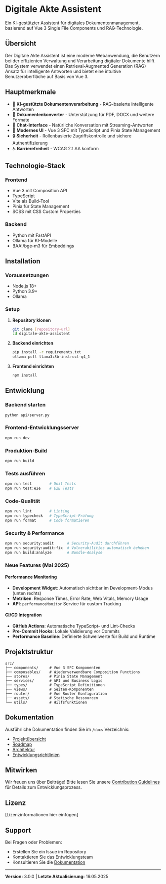 # Digitale Akte Assistent

Ein KI-gestützter Assistent für digitales Dokumentenmanagement, basierend auf Vue 3 Single File Components und RAG-Technologie.

## Übersicht

Der Digitale Akte Assistent ist eine moderne Webanwendung, die Benutzern bei der effizienten Verwaltung und Verarbeitung digitaler Dokumente hilft. Das System verwendet einen Retrieval-Augmented Generation (RAG) Ansatz für intelligente Antworten und bietet eine intuitive Benutzeroberfläche auf Basis von Vue 3.

## Hauptmerkmale

- 🤖 **KI-gestützte Dokumentenverarbeitung** - RAG-basierte intelligente Antworten
- 📄 **Dokumentenkonverter** - Unterstützung für PDF, DOCX und weitere Formate
- 💬 **Chat-Interface** - Natürliche Konversation mit Streaming-Antworten
- 🎨 **Modernes UI** - Vue 3 SFC mit TypeScript und Pinia State Management
- 🔒 **Sicherheit** - Rollenbasierte Zugriffskontrolle und sichere Authentifizierung
- ♿ **Barrierefreiheit** - WCAG 2.1 AA konform

## Technologie-Stack

### Frontend
- Vue 3 mit Composition API
- TypeScript
- Vite als Build-Tool
- Pinia für State Management
- SCSS mit CSS Custom Properties

### Backend
- Python mit FastAPI
- Ollama für KI-Modelle
- BAAI/bge-m3 für Embeddings

## Installation

### Voraussetzungen
- Node.js 18+ 
- Python 3.9+
- Ollama

### Setup

1. **Repository klonen**
   ```bash
   git clone [repository-url]
   cd digitale-akte-assistent
   ```

2. **Backend einrichten**
   ```bash
   pip install -r requirements.txt
   ollama pull llama3:8b-instruct-q4_1
   ```

3. **Frontend einrichten**
   ```bash
   npm install
   ```

## Entwicklung

### Backend starten
```bash
python api/server.py
```

### Frontend-Entwicklungsserver
```bash
npm run dev
```

### Produktion-Build
```bash
npm run build
```

### Tests ausführen
```bash
npm run test        # Unit Tests
npm run test:e2e    # E2E Tests
```

### Code-Qualität
```bash
npm run lint        # Linting
npm run typecheck   # TypeScript-Prüfung
npm run format      # Code formatieren
```

### Security & Performance
```bash
npm run security:audit      # Security-Audit durchführen
npm run security:audit:fix  # Vulnerabilities automatisch beheben
npm run build:analyze       # Bundle-Analyse
```

### Neue Features (Mai 2025)

#### Performance Monitoring
- **Development Widget**: Automatisch sichtbar im Development-Modus (unten rechts)
- **Metriken**: Response Times, Error Rate, Web Vitals, Memory Usage
- **API**: `performanceMonitor` Service für custom Tracking

#### CI/CD Integration
- **GitHub Actions**: Automatische TypeScript- und Lint-Checks
- **Pre-Commit Hooks**: Lokale Validierung vor Commits
- **Performance Baseline**: Definierte Schwellwerte für Build und Runtime

## Projektstruktur

```
src/
├── components/     # Vue 3 SFC Komponenten
├── composables/    # Wiederverwendbare Composition Functions
├── stores/         # Pinia State Management
├── services/       # API und Business Logic
├── types/          # TypeScript Definitionen
├── views/          # Seiten-Komponenten
├── router/         # Vue Router Konfiguration
├── assets/         # Statische Ressourcen
└── utils/          # Hilfsfunktionen
```

## Dokumentation

Ausführliche Dokumentation finden Sie im `/docs` Verzeichnis:

- [Projektübersicht](./docs/00_KONSOLIDIERTE_DOKUMENTATION/00_PROJEKT/01_projektueberblick.md)
- [Roadmap](./docs/00_KONSOLIDIERTE_DOKUMENTATION/00_PROJEKT/02_roadmap.md)
- [Architektur](./docs/00_KONSOLIDIERTE_DOKUMENTATION/03_ARCHITEKTUR/07_systemarchitektur.md)
- [Entwicklungsrichtlinien](./docs/00_KONSOLIDIERTE_DOKUMENTATION/04_ENTWICKLUNG/)

## Mitwirken

Wir freuen uns über Beiträge! Bitte lesen Sie unsere [Contribution Guidelines](./CONTRIBUTING.md) für Details zum Entwicklungsprozess.

## Lizenz

[Lizenzinformationen hier einfügen]

## Support

Bei Fragen oder Problemen:
- Erstellen Sie ein Issue im Repository
- Kontaktieren Sie das Entwicklungsteam
- Konsultieren Sie die [Dokumentation](./docs/)

---

**Version:** 3.0.0 | **Letzte Aktualisierung:** 16.05.2025
